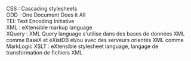 CSS : Cascading stylesheets  
ODD : One Document Does it All  
TEI: Text Encoding Initiative  
XML : eXtensible markup language  
XQuery : XML Query language s'utilise dans des bases de données XML comme BaseX et eXistDB et/ou avec des serveurs orientés XML comme MarkLogic
XSLT : eXtensible stylesheet language, langage de transformation de fichiers XML

